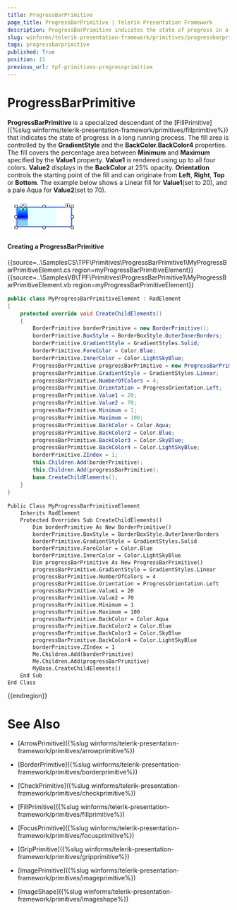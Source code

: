 ```yaml
---
title: ProgressBarPrimitive
page_title: ProgressBarPrimitive | Telerik Presentation Framework
description: ProgressBarPrimitive indicates the state of progress in a long running process.
slug: winforms/telerik-presentation-framework/primitives/progressbarprimitive
tags: progressbarprimitive
published: True
position: 11
previous_url: tpf-primitives-progressprimitive
---
```


# ProgressBarPrimitive

__ProgressBarPrimitive__ is a specialized descendant of the [FillPrimitive]({%slug winforms/telerik-presentation-framework/primitives/fillprimitive%}) that  indicates the state of progress in a long running process. The fill area is controlled by the __GradientStyle__ and the __BackColor.BackColor4__ properties. The fill covers the percentage area between __Minimum__ and __Maximum__ specified by the __Value1__ property. __Value1__ is rendered using up to all four colors. __Value2__ displays in the __BackColor__ at 25% opacity. __Orientation__ controls the starting point of the fill and can originate from __Left__,  __Right__, __Top__ or __Bottom__. The example below shows a Linear fill for  __Value1__(set to 20), and a pale Aqua for __Value2__(set to 70).

![tpf-primitives-progressprimitive 001](images/tpf-primitives-progressprimitive001.png)

#### Creating a ProgressBarPrimitive

{{source=..\SamplesCS\TPF\Primitives\ProgressBarPrimitive1\MyProgressBarPrimitiveElement.cs region=myProgressBarPrimitiveElement}} 
{{source=..\SamplesVB\TPF\Primitives\ProgressBarPrimitive1\MyProgressBarPrimitiveElement.vb region=myProgressBarPrimitiveElement}} 

````C#
public class MyProgressBarPrimitiveElement : RadElement
{
    protected override void CreateChildElements()
    {
        BorderPrimitive borderPrimitive = new BorderPrimitive();
        borderPrimitive.BoxStyle = BorderBoxStyle.OuterInnerBorders;
        borderPrimitive.GradientStyle = GradientStyles.Solid;
        borderPrimitive.ForeColor = Color.Blue;
        borderPrimitive.InnerColor = Color.LightSkyBlue;  
        ProgressBarPrimitive progressBarPrimitive = new ProgressBarPrimitive();
        progressBarPrimitive.GradientStyle = GradientStyles.Linear;
        progressBarPrimitive.NumberOfColors = 4;
        progressBarPrimitive.Orientation = ProgressOrientation.Left;
        progressBarPrimitive.Value1 = 20;
        progressBarPrimitive.Value2 = 70;
        progressBarPrimitive.Minimum = 1;
        progressBarPrimitive.Maximum = 100;
        progressBarPrimitive.BackColor = Color.Aqua;
        progressBarPrimitive.BackColor2 = Color.Blue;
        progressBarPrimitive.BackColor3 = Color.SkyBlue;
        progressBarPrimitive.BackColor4 = Color.LightSkyBlue;
        borderPrimitive.ZIndex = 1;
        this.Children.Add(borderPrimitive);
        this.Children.Add(progressBarPrimitive);
        base.CreateChildElements();
    }
}

````
````VB.NET
Public Class MyProgressBarPrimitiveElement
    Inherits RadElement
    Protected Overrides Sub CreateChildElements()
        Dim borderPrimitive As New BorderPrimitive()
        borderPrimitive.BoxStyle = BorderBoxStyle.OuterInnerBorders
        borderPrimitive.GradientStyle = GradientStyles.Solid
        borderPrimitive.ForeColor = Color.Blue
        borderPrimitive.InnerColor = Color.LightSkyBlue
        Dim progressBarPrimitive As New ProgressBarPrimitive()
        progressBarPrimitive.GradientStyle = GradientStyles.Linear
        progressBarPrimitive.NumberOfColors = 4
        progressBarPrimitive.Orientation = ProgressOrientation.Left
        progressBarPrimitive.Value1 = 20
        progressBarPrimitive.Value2 = 70
        progressBarPrimitive.Minimum = 1
        progressBarPrimitive.Maximum = 100
        progressBarPrimitive.BackColor = Color.Aqua
        progressBarPrimitive.BackColor2 = Color.Blue
        progressBarPrimitive.BackColor3 = Color.SkyBlue
        progressBarPrimitive.BackColor4 = Color.LightSkyBlue
        borderPrimitive.ZIndex = 1
        Me.Children.Add(borderPrimitive)
        Me.Children.Add(progressBarPrimitive)
        MyBase.CreateChildElements()
    End Sub
End Class

````

{{endregion}}

# See Also
* [ArrowPrimitive]({%slug winforms/telerik-presentation-framework/primitives/arrowprimitive%})

* [BorderPrimitive]({%slug winforms/telerik-presentation-framework/primitives/borderprimitive%})

* [CheckPrimitive]({%slug winforms/telerik-presentation-framework/primitives/checkprimitive%})

* [FillPrimitive]({%slug winforms/telerik-presentation-framework/primitives/fillprimitive%})

* [FocusPrimitive]({%slug winforms/telerik-presentation-framework/primitives/focusprimitive%})

* [GripPrimitive]({%slug winforms/telerik-presentation-framework/primitives/gripprimitive%})

* [ImagePrimitive]({%slug winforms/telerik-presentation-framework/primitives/imageprimitive%})

* [ImageShape]({%slug winforms/telerik-presentation-framework/primitives/imageshape%})

